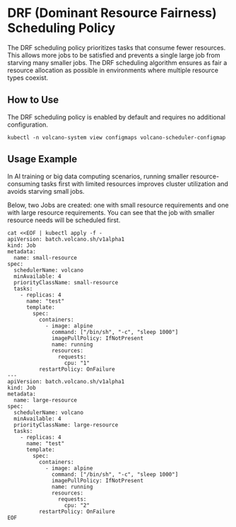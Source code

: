 # DRF (Dominant Resource Fairness) Scheduling Policy

The DRF scheduling policy prioritizes tasks that consume fewer resources. This allows more jobs to be satisfied and prevents a single large job from starving many smaller jobs. The DRF scheduling algorithm ensures as fair a resource allocation as possible in environments where multiple resource types coexist.

## How to Use

The DRF scheduling policy is enabled by default and requires no additional configuration.

```shell
kubectl -n volcano-system view configmaps volcano-scheduler-configmap
```

## Usage Example

In AI training or big data computing scenarios, running smaller resource-consuming tasks first with limited resources improves cluster utilization and avoids starving small jobs.

Below, two Jobs are created: one with small resource requirements and one with large resource requirements. You can see that the job with smaller resource needs will be scheduled first.

```shell
cat <<EOF | kubectl apply -f -  
apiVersion: batch.volcano.sh/v1alpha1  
kind: Job  
metadata:  
  name: small-resource  
spec:  
  schedulerName: volcano  
  minAvailable: 4  
  priorityClassName: small-resource  
  tasks:  
    - replicas: 4  
      name: "test"  
      template:  
        spec:  
          containers:  
            - image: alpine  
              command: ["/bin/sh", "-c", "sleep 1000"]  
              imagePullPolicy: IfNotPresent  
              name: running  
              resources:  
                requests:  
                  cpu: "1"  
          restartPolicy: OnFailure  
---  
apiVersion: batch.volcano.sh/v1alpha1  
kind: Job  
metadata:  
  name: large-resource  
spec:  
  schedulerName: volcano  
  minAvailable: 4  
  priorityClassName: large-resource  
  tasks:  
    - replicas: 4  
      name: "test"  
      template:  
        spec:  
          containers:  
            - image: alpine  
              command: ["/bin/sh", "-c", "sleep 1000"]  
              imagePullPolicy: IfNotPresent  
              name: running  
              resources:  
                requests:  
                  cpu: "2"  
          restartPolicy: OnFailure  
EOF
```
